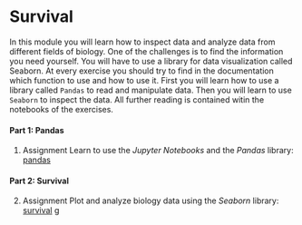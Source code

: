 # Survival

In this module you will learn how to inspect data and analyze data from different fields of biology. One of the challenges is to find the information you need yourself. You will have to use a library for data visualization called Seaborn. At every exercise you should try to find in the documentation which function to use and how to use it. First you will learn how to use a library called `Pandas` to read and manipulate data. Then you will learn to use `Seaborn` to inspect the data. All further reading is contained witin the notebooks of the exercises.

#### Part 1: Pandas

1. <span class="badge badge-primary">Assignment</span> Learn to use the *Jupyter Notebooks* and the *Pandas* library: [pandas](/survival/pandas)

#### Part 2: Survival

2. <span class="badge badge-primary">Assignment</span> Plot and analyze biology data using the *Seaborn* library: [survival](/survival/survival)
g
